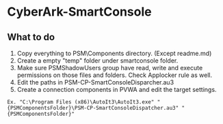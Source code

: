 # CyberArk-SmartConsole

## What to do
1. Copy everything to PSM\Components directory. (Except readme.md)
2. Create a empty "temp" folder under smartconsole folder.
3. Make sure PSMShadowUsers group have read, write and execute permissions on those files and folders. Check Applocker rule as well.
4. Edit the paths in PSM-CP-SmartConsoleDisparcher.au3
5. Create a connection components in PVWA and edit the target settings. 

``` 
Ex. "C:\Program Files (x86)\AutoIt3\AutoIt3.exe" "{PSMComponentsFolder}\PSM-CP-SmartConsoleDispatcher.au3" "{PSMComponentsFolder}"
```
